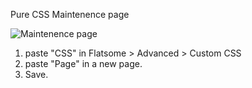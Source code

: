 Pure CSS Maintenence page

<img src="https://gyazo.com/af451989416ddb01cd91fc6cd5399f6b.gif" alt="Maintenence page">

1) paste "CSS" in Flatsome > Advanced > Custom CSS
2) paste "Page" in a new page.
3) Save.
